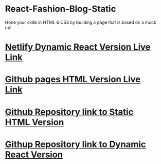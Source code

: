 # React-Fashion-Blog-Static

Hone your skills in HTML &amp; CSS by building a page that is based on a mock up!

# [Netlify Dynamic React Version Live Link](https://visionary-basbousa-b4811d.netlify.app/)
# [Github pages HTML Version Live Link](https://julsfreedman.github.io/React-Fashion-Blog-Static/)
# [Github Repository link to Static HTML Version](https://github.com/julsfreedman/React-Fashion-Blog-Static.git)
# [Githup Repository link to Dynamic React Version](https://github.com/julsfreedman/fashion-blog-react-dynamic.git)



